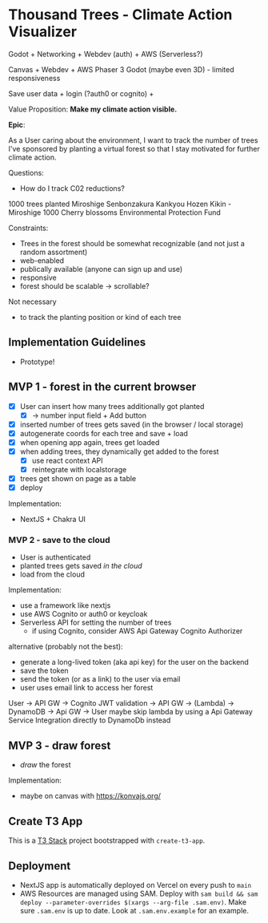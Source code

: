 # Thousand Trees - Climate Action Visualizer

Godot + Networking + Webdev (auth) + AWS (Serverless?)

Canvas + Webdev + AWS
Phaser 3
Godot (maybe even 3D) - limited responsiveness

Save user data + login (?auth0 or cognito) +

Value Proposition:
**Make my climate action visible.**

**Epic**:

As a User caring about the environment,
I want to track the number of trees I've sponsored
by planting a virtual forest
so that I stay motivated for further climate action.

Questions:

- How do I track C02 reductions?

1000 trees planted Miroshige Senbonzakura Kankyou Hozen Kikin - Miroshige 1000 Cherry blossoms Environmental Protection Fund

Constraints:

- Trees in the forest should be somewhat recognizable (and not just a random assortment)
- web-enabled
- publically available (anyone can sign up and use)
- responsive
- forest should be scalable -> scrollable?

Not necessary

- to track the planting position or kind of each tree

## Implementation Guidelines

- Prototype!

## MVP 1 - forest in the current browser

- [x] User can insert how many trees additionally got planted
  - [x] -> number input field + Add button
- [x] inserted number of trees gets saved (in the browser / local storage)
- [x] autogenerate coords for each tree and save + load
- [x] when opening app again, trees get loaded
- [x] when adding trees, they dynamically get added to the forest
  - [x] use react context API
  - [x] reintegrate with localstorage
- [x] trees get shown on page as a table
- [x] deploy

Implementation:

- NextJS + Chakra UI

### MVP 2 - save to the cloud

- User is authenticated
- planted trees gets saved _in the cloud_
- load from the cloud

Implementation:

- use a framework like nextjs
- use AWS Cognito or auth0 or keycloak
- Serverless API for setting the number of trees
  - if using Cognito, consider AWS Api Gateway Cognito Authorizer

alternative (probably not the best):

- generate a long-lived token (aka api key) for the user on the backend
- save the token
- send the token (or as a link) to the user via email
- user uses email link to access her forest

User -> API GW -> Cognito JWT validation -> API GW -> (Lambda) -> DynamoDB -> Api GW -> User
maybe skip lambda by using a Api Gateway Service Integration directly to DynamoDb instead

## MVP 3 - draw forest

- _draw_ the forest

Implementation:

- maybe on canvas with <https://konvajs.org/>

## Create T3 App

This is a [T3 Stack](https://create.t3.gg/) project bootstrapped with `create-t3-app`.

## Deployment

- NextJS app is automatically deployed on Vercel on every push to `main`
- AWS Resources are managed using SAM. Deploy with `sam build && sam deploy --parameter-overrides $(xargs --arg-file .sam.env)`. Make sure `.sam.env` is up to date. Look at `.sam.env.example` for an example.
